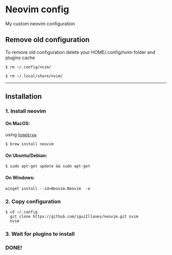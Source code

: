 # Neovim config

My custom neovim configuration

## Remove old configuration
To remove old configuration delete your HOME/.config/nvim folder and plugins cache
```
$ rm ~/.config/nvim/
```
```
$ rm ~/.local/share/nvim/
```
---
## Installation
### 1. Install neovim
#### On MacOS:
using [`homebrew`](https://brew.sh/index_es)
```
$ brew install neovim
```
#### On Ubuntu/Debian:
```
$ sudo apt-get update && sudo apt-get 
```
#### On Windows:
```
winget install --id=Neovim.Neovim  -e
```
### 2. Copy configuration
```
$ cd ~/.config
  git clone https://github.com/iguiIllanes/neovim.git nvim
  nvim
```
### 3. Wait for plugins to install
### DONE!
